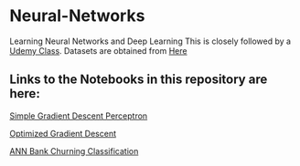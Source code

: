 # Neural-Networks
Learning Neural Networks and Deep Learning
This is closely followed by a [Udemy Class](https://www.udemy.com/deeplearning/learn/v4/overview).
Datasets are obtained from [Here](https://www.superdatascience.com/deep-learning/)

## Links to the Notebooks in this repository are here:

[Simple Gradient Descent Perceptron](https://github.com/TarunSunkaraneni/Neural-Networks/blob/master/Gradient%20Descent/Simple%20Gradient%20Descent%20Perceptron.ipynb)

[Optimized Gradient Descent](https://nbviewer.jupyter.org/github/TarunSunkaraneni/Neural-Networks/blob/master/Gradient%20Descent/Optimized%20Gradient%20Descent%20Neural%20Net.ipynb)

[ANN Bank Churning Classification](https://nbviewer.jupyter.org/github/TarunSunkaraneni/Neural-Networks/blob/master/Deep_Learning/Volume%201%20-%20Supervised%20Deep%20Learning/Part%201%20-%20Artificial%20Neural%20Networks%20%28ANN%29/Section%204%20-%20Building%20an%20ANN/Notebook/ANN_Bank_Churning_Classification.ipynb)
